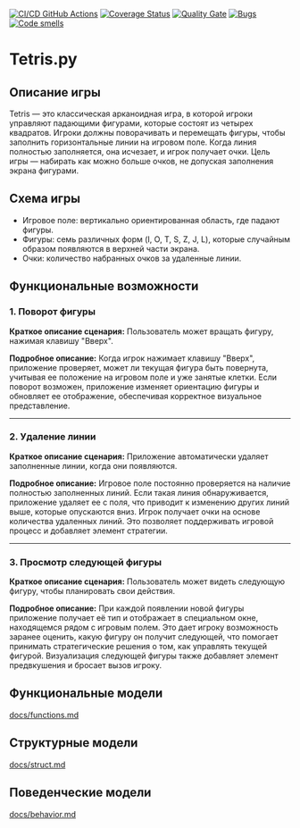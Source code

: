 [![CI/CD GitHub Actions](https://github.com/antonsemykin/gtest/actions/workflows/test-action.yml/badge.svg)](https://github.com/antonsemykin/-rep/.github/workflows/main.yml)
[![Coverage Status](https://coveralls.io/repos/antonsemykin/-rep/badge.svg?branch=main)](https://coveralls.io/github/antonsemykin/-rep?branch=main)
[![Quality Gate](https://sonarcloud.io/api/project_badges/measure?project=antonsemykin_-rep&metric=alert_status)](https://sonarcloud.io/dashboard?id=antonsemykin_-rep)
[![Bugs](https://sonarcloud.io/api/project_badges/measure?project=antonsemykin_-rep&metric=bugs)](https://sonarcloud.io/summary/new_code?id=antonsemykin_-rep)
[![Code smells](https://sonarcloud.io/api/project_badges/measure?project=antonsemykin_-rep&metric=code_smells)](https://sonarcloud.io/dashboard?id=antonsemykin_-rep)


# Tetris.py

## Описание игры

Tetris — это классическая арканоидная игра, в которой игроки управляют падающими фигурами, которые состоят из четырех квадратов. Игроки должны поворачивать и перемещать фигуры, чтобы заполнить горизонтальные линии на игровом поле. Когда линия полностью заполняется, она исчезает, и игрок получает очки. Цель игры — набирать как можно больше очков, не допуская заполнения экрана фигурами.

## Схема игры

- Игровое поле: вертикально ориентированная область, где падают фигуры.
- Фигуры: семь различных форм (I, O, T, S, Z, J, L), которые случайным образом появляются в верхней части экрана.
- Очки: количество набранных очков за удаленные линии.

## Функциональные возможности

### 1. Поворот фигуры

**Краткое описание сценария:**
Пользователь может вращать фигуру, нажимая клавишу "Вверх".

**Подробное описание:**
Когда игрок нажимает клавишу "Вверх", приложение проверяет, может ли текущая фигура быть повернута, учитывая ее положение на игровом поле и уже занятые клетки. Если поворот возможен, приложение изменяет ориентацию фигуры и обновляет ее отображение, обеспечивая корректное визуальное представление.

---

### 2. Удаление линии

**Краткое описание сценария:**
Приложение автоматически удаляет заполненные линии, когда они появляются.

**Подробное описание:**
Игровое поле постоянно проверяется на наличие полностью заполненных линий. Если такая линия обнаруживается, приложение удаляет ее с поля, что приводит к изменению других линий выше, которые опускаются вниз. Игрок получает очки на основе количества удаленных линий. Это позволяет поддерживать игровой процесс и добавляет элемент стратегии.

---

### 3. Просмотр следующей фигуры

**Краткое описание сценария:**
Пользователь может видеть следующую фигуру, чтобы планировать свои действия.

**Подробное описание:**
При каждой появлении новой фигуры приложение получает её тип и отображает в специальном окне, находящемся рядом с игровым полем. Это дает игроку возможность заранее оценить, какую фигуру он получит следующей, что помогает принимать стратегические решения о том, как управлять текущей фигурой. Визуализация следующей фигуры также добавляет элемент предвкушения и бросает вызов игроку.


## Функциональные модели

[docs/functions.md](docs/functions.md)

## Структурные модели

[docs/struct.md](docs/struct.md)

## Поведенческие модели

[docs/behavior.md](docs/behavior.md)
